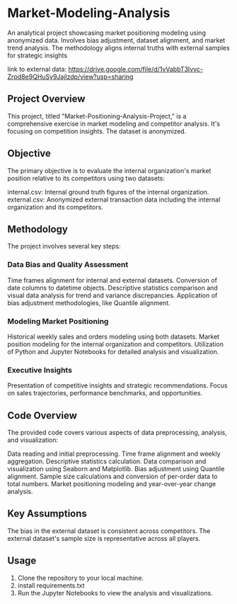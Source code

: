 # Market-Modeling-Analysis
An analytical project showcasing market positioning modeling using anonymized data. Involves bias adjustment, dataset alignment, and market trend analysis. The methodology aligns internal truths with external samples for strategic insights

link to external data: https://drive.google.com/file/d/1vVabbT3Ivvc-Zrpd8e9QHuSy9Jajlzdp/view?usp=sharing

## Project Overview
This project, titled "Market-Positioning-Analysis-Project," is a comprehensive exercise in market modeling and competitor analysis. It's focusing on competition insights. The dataset is anonymized. 

## Objective
The primary objective is to evaluate the internal organization's market position relative to its competitors using two datasets:

internal.csv: Internal ground truth figures of the internal organization.
external.csv: Anonymized external transaction data including the internal organization and its competitors.

## Methodology
The project involves several key steps:

### Data Bias and Quality Assessment
Time frames alignment for internal and external datasets.
Conversion of date columns to datetime objects.
Descriptive statistics comparison and visual data analysis for trend and variance discrepancies.
Application of bias adjustment methodologies, like Quantile alignment.
### Modeling Market Positioning
Historical weekly sales and orders modeling using both datasets.
Market position modeling for the internal organization and competitors.
Utilization of Python and Jupyter Notebooks for detailed analysis and visualization.
### Executive Insights
Presentation of competitive insights and strategic recommendations.
Focus on sales trajectories, performance benchmarks, and opportunities.

## Code Overview
The provided code covers various aspects of data preprocessing, analysis, and visualization:

Data reading and initial preprocessing.
Time frame alignment and weekly aggregation.
Descriptive statistics calculation.
Data comparison and visualization using Seaborn and Matplotlib.
Bias adjustment using Quantile alignment.
Sample size calculations and conversion of per-order data to total numbers.
Market positioning modeling and year-over-year change analysis.

## Key Assumptions
The bias in the external dataset is consistent across competitors.
The external dataset's sample size is representative across all players.

## Usage
1. Clone the repository to your local machine.
2. install requirements.txt
3. Run the Jupyter Notebooks to view the analysis and visualizations.

